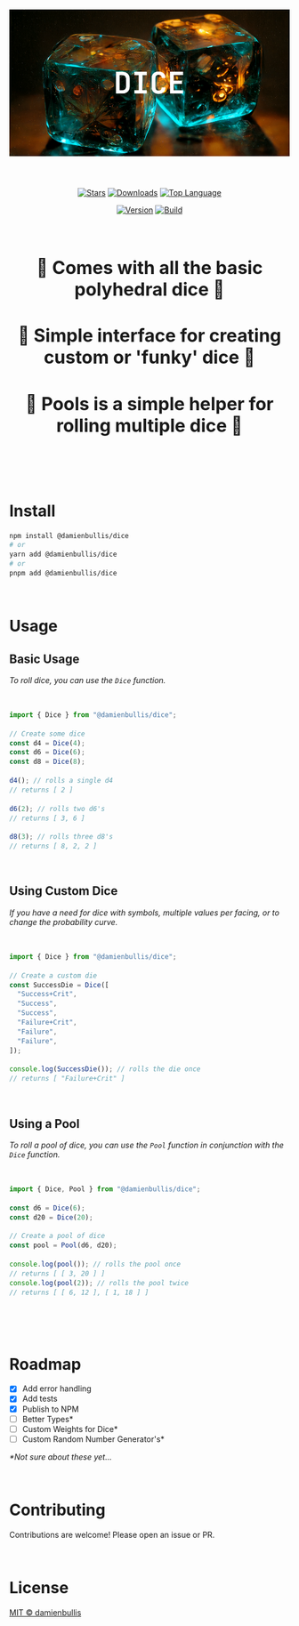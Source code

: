 <h1 align="center">
<img src="./assets/banner.png" alt="Dice">
</h1>

<div align="center">

<br>

[![Stars](https://img.shields.io/github/stars/damienbullis/dice?color=orange)](https://github.com/damienbullis/dice)
[![Downloads](https://img.shields.io/npm/dt/@damienbullis/dice?color=orange)](https://github.com/damienbullis/dice)
[![Top Language](https://img.shields.io/github/languages/top/damienbullis/dice?logo=typescript&label=&logoColor=white&color=orange)](https:github.com/damienbullis/dice)

[![Version](https://img.shields.io/github/package-json/version/damienbullis/dice?color=orange)](https://github.com/damienbullis/dice)
[![Build](https://img.shields.io/github/actions/workflow/status/damienbullis/dice/main.yml?color=orange)](https://github.com/damienbullis/dice)

<br>

<h2 style="font-size:2rem;"> 🎲 Comes with all the basic polyhedral dice 🎲 </h2>
<h2 style="font-size:2rem;"> 🎲 Simple interface for creating custom or 'funky' dice 🎲 </h2>
<h2 style="font-size:2rem;"> 🎲 Pools is a simple helper for rolling multiple dice 🎲 </h2>
<!-- <p font-size="2em"> 🎲 🎲 🎲 🎲 🎲 🎲 </p>

<br>

_**Comes with all the basic polyhedral dice.**_

_**Simple interface for creating custom or 'funky' dice**_

_**`Pools` is a simple helper for rolling multiple dice.**_

<br>

<h2 style="letter-spacing:1rem;font-size:2rem;"> 🎲 🎲 🎲 🎲 🎲 🎲 </h2> -->

</div>

<br>
<br>
<br>

# Install

```bash
npm install @damienbullis/dice
# or
yarn add @damienbullis/dice
# or
pnpm add @damienbullis/dice
```

<br>

# Usage

## Basic Usage

_To roll dice, you can use the `Dice` function._

<br>

```javascript
import { Dice } from "@damienbullis/dice";

// Create some dice
const d4 = Dice(4);
const d6 = Dice(6);
const d8 = Dice(8);

d4(); // rolls a single d4
// returns [ 2 ]

d6(2); // rolls two d6's
// returns [ 3, 6 ]

d8(3); // rolls three d8's
// returns [ 8, 2, 2 ]
```

<br>

## Using Custom Dice

_If you have a need for dice with symbols, multiple values per facing, or to change the probability curve._

<br>

```javascript
import { Dice } from "@damienbullis/dice";

// Create a custom die
const SuccessDie = Dice([
  "Success+Crit",
  "Success",
  "Success",
  "Failure+Crit",
  "Failure",
  "Failure",
]);

console.log(SuccessDie()); // rolls the die once
// returns [ "Failure+Crit" ]
```

<br>

## Using a Pool

_To roll a pool of dice, you can use the `Pool` function in conjunction with the `Dice` function._

<br>

```javascript
import { Dice, Pool } from "@damienbullis/dice";

const d6 = Dice(6);
const d20 = Dice(20);

// Create a pool of dice
const pool = Pool(d6, d20);

console.log(pool()); // rolls the pool once
// returns [ [ 3, 20 ] ]
console.log(pool(2)); // rolls the pool twice
// returns [ [ 6, 12 ], [ 1, 18 ] ]
```

<br>
<br>
<br>

# Roadmap

- [x] Add error handling
- [x] Add tests
- [x] Publish to NPM
- [ ] Better Types\*
- [ ] Custom Weights for Dice\*
- [ ] Custom Random Number Generator's\*

_\*Not sure about these yet..._

<br>

# Contributing

Contributions are welcome! Please open an issue or PR.

<br>

# License

[MIT © damienbullis](https://github.com/damienbullis/dice/blob/main/LICENSE)
